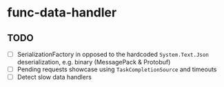 # func-data-handler

## TODO

- [ ] SerializationFactory in opposed to the hardcoded `System.Text.Json` deserialization, e.g. binary (MessagePack & Protobuf)
- [ ] Pending requests showcase using `TaskCompletionSource` and timeouts
- [ ] Detect slow data handlers
